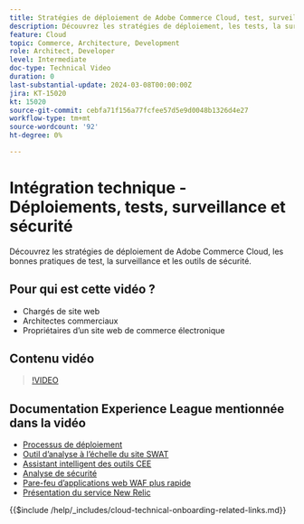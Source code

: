 ```yaml
---
title: Stratégies de déploiement de Adobe Commerce Cloud, test, surveillance et sécurité
description: Découvrez les stratégies de déploiement, les tests, la surveillance et la sécurité de Adobe Commerce Cloud.
feature: Cloud
topic: Commerce, Architecture, Development
role: Architect, Developer
level: Intermediate
doc-type: Technical Video
duration: 0
last-substantial-update: 2024-03-08T00:00:00Z
jira: KT-15020
kt: 15020
source-git-commit: cebfa71f156a77fcfee57d5e9d0048b1326d4e27
workflow-type: tm+mt
source-wordcount: '92'
ht-degree: 0%

---
```



# Intégration technique - Déploiements, tests, surveillance et sécurité

Découvrez les stratégies de déploiement de Adobe Commerce Cloud, les bonnes pratiques de test, la surveillance et les outils de sécurité.

## Pour qui est cette vidéo ?

- Chargés de site web
- Architectes commerciaux
- Propriétaires d’un site web de commerce électronique

## Contenu vidéo

>[!VIDEO](https://video.tv.adobe.com/v/3427818?learn=on)

## Documentation Experience League mentionnée dans la vidéo

- [Processus de déploiement](https://experienceleague.adobe.com/docs/commerce-cloud-service/user-guide/develop/deploy/process.html)
- [Outil d’analyse à l’échelle du site SWAT](https://experienceleague.adobe.com/docs/commerce-operations/tools/site-wide-analysis-tool/intro.html)
- [Assistant intelligent des outils CEE](https://experienceleague.adobe.com/docs/commerce-cloud-service/user-guide/develop/deploy/smart-wizards.html)
- [Analyse de sécurité](https://experienceleague.adobe.com/docs/commerce-admin/systems/security/security-scan.html)
- [Pare-feu d’applications web WAF plus rapide](https://experienceleague.adobe.com/docs/commerce-cloud-service/user-guide/cdn/fastly-waf-service.html)
- [Présentation du service New Relic](https://experienceleague.adobe.com/docs/commerce-cloud-service/user-guide/monitor/new-relic/new-relic-service.html)

{{$include /help/_includes/cloud-technical-onboarding-related-links.md}}
